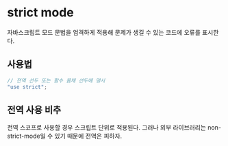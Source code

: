 # strict mode

자바스크립트 모드 문법을 엄격하게 적용해 문제가 생길 수 있는 코드에 오류를 표시한다.

## 사용법

```js
// 전역 선두 또는 함수 몸체 선두에 명시
"use strict";
```

## 전역 사용 비추

전역 스코프로 사용할 경우 스크립트 단위로 적용된다. 그러나 외부 라이브러리는 non-strict-mode일 수 있기 때문에 전역은 피하자.
